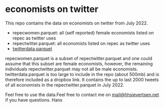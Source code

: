 # economists on twitter


This repo contains the data on economists on twitter from July 2022. 

- repecwomen.parquet: all (self reported) female economists listed on repec as twitter uses
- repectwitter.parquet: all  economists listed on repec as twitter uses
- [twitterdata.parquet](https://www.dropbox.com/scl/fi/dkuc2y9debek8voa4y44o/twitterdata.parquet?rlkey=pyxi4s8krdxv97uxd3a4tvhf3&dl=1)

repecwomen.parquet is a subset of repectwitter.parquet and one could assume that this subset are female economists, however, the remaining individuals repectwitter.parquet may not all be male economists. twitterdata.parquet is too large to include in the repo (about 500mb) and is therefore included as a dropbox link. It contains the up to last 2000 tweets of all economists in the repectwitter.parquet in July 2022.

 Feel free to use the data.Feel free to contact me on mail@hhsievertsen.net if you have questions.
 Hans

